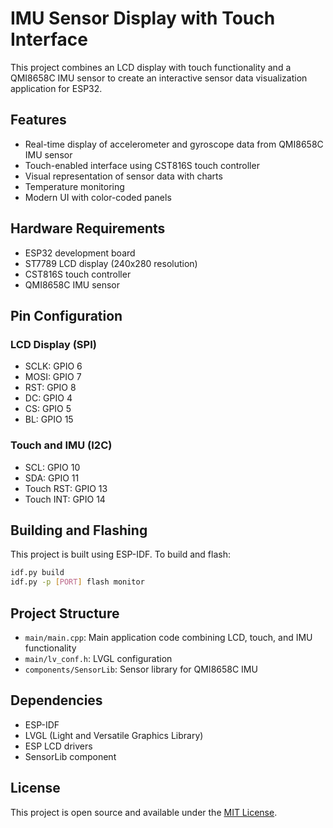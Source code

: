 # IMU Sensor Display with Touch Interface

This project combines an LCD display with touch functionality and a QMI8658C IMU sensor to create an interactive sensor data visualization application for ESP32.

## Features

- Real-time display of accelerometer and gyroscope data from QMI8658C IMU sensor
- Touch-enabled interface using CST816S touch controller
- Visual representation of sensor data with charts
- Temperature monitoring
- Modern UI with color-coded panels

## Hardware Requirements

- ESP32 development board
- ST7789 LCD display (240x280 resolution)
- CST816S touch controller
- QMI8658C IMU sensor

## Pin Configuration

### LCD Display (SPI)

- SCLK: GPIO 6
- MOSI: GPIO 7
- RST: GPIO 8
- DC: GPIO 4
- CS: GPIO 5
- BL: GPIO 15

### Touch and IMU (I2C)

- SCL: GPIO 10
- SDA: GPIO 11
- Touch RST: GPIO 13
- Touch INT: GPIO 14

## Building and Flashing

This project is built using ESP-IDF. To build and flash:

```bash
idf.py build
idf.py -p [PORT] flash monitor
```

## Project Structure

- `main/main.cpp`: Main application code combining LCD, touch, and IMU functionality
- `main/lv_conf.h`: LVGL configuration
- `components/SensorLib`: Sensor library for QMI8658C IMU

## Dependencies

- ESP-IDF
- LVGL (Light and Versatile Graphics Library)
- ESP LCD drivers
- SensorLib component

## License

This project is open source and available under the [MIT License](LICENSE).
